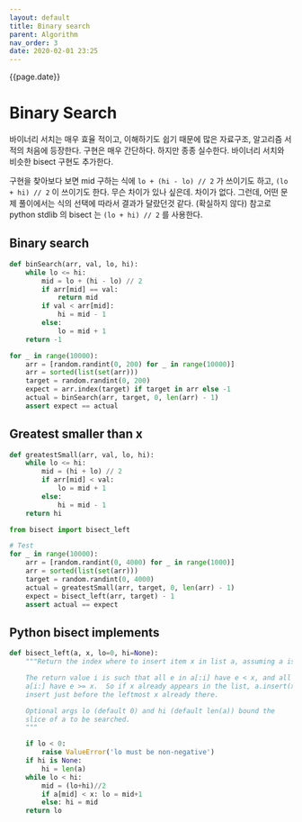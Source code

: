 ```yaml
---
layout: default
title: Binary search
parent: Algorithm
nav_order: 3
date: 2020-02-01 23:25
---
```


{{page.date}}

# Binary Search


바이너리 서치는 매우 효율 적이고, 이해하기도 쉽기 때문에 많은 자료구조, 알고리즘 서적의 처음에 등장한다. 구현은 매우 간단하다. 하지만 종종 실수한다. 바이너리 서치와 비슷한 bisect 구현도 추가한다.  

구현을 찾아보다 보면 mid 구하는 식에 ```lo + (hi - lo) // 2``` 가 쓰이기도 하고, ```(lo + hi) // 2``` 이 쓰이기도 한다. 무슨 차이가 있나 싶은데. 차이가 없다. 그런데, 어떤 문제 풀이에서는 식의 선택에 따라서 결과가 달랐던것 같다. (확실하지 않다) 참고로 python stdlib 의 bisect 는 ```(lo + hi) // 2``` 를 사용한다.

## Binary search

```python
def binSearch(arr, val, lo, hi):
    while lo <= hi:
        mid = lo + (hi - lo) // 2
        if arr[mid] == val:
            return mid
        if val < arr[mid]:
            hi = mid - 1
        else:
            lo = mid + 1
    return -1

for _ in range(10000):
    arr = [random.randint(0, 200) for _ in range(10000)]
    arr = sorted(list(set(arr)))
    target = random.randint(0, 200)
    expect = arr.index(target) if target in arr else -1
    actual = binSearch(arr, target, 0, len(arr) - 1)
    assert expect == actual
```

## Greatest smaller than x
```python
def greatestSmall(arr, val, lo, hi):
    while lo <= hi:
        mid = (hi + lo) // 2
        if arr[mid] < val:
            lo = mid + 1
        else:
            hi = mid - 1
    return hi

from bisect import bisect_left

# Test
for _ in range(10000):
    arr = [random.randint(0, 4000) for _ in range(1000)]
    arr = sorted(list(set(arr)))
    target = random.randint(0, 4000)
    actual = greatestSmall(arr, target, 0, len(arr) - 1)
    expect = bisect_left(arr, target) - 1
    assert actual == expect
```

## Python bisect implements

```python
def bisect_left(a, x, lo=0, hi=None):
    """Return the index where to insert item x in list a, assuming a is sorted.

    The return value i is such that all e in a[:i] have e < x, and all e in
    a[i:] have e >= x.  So if x already appears in the list, a.insert(x) will
    insert just before the leftmost x already there.

    Optional args lo (default 0) and hi (default len(a)) bound the
    slice of a to be searched.
    """

    if lo < 0:
        raise ValueError('lo must be non-negative')
    if hi is None:
        hi = len(a)
    while lo < hi:
        mid = (lo+hi)//2
        if a[mid] < x: lo = mid+1
        else: hi = mid
    return lo
```